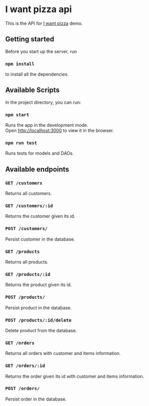 # I want pizza api

This is the API for [I want pizza](https://github.com/rvillaverde/iwantpizza) demo.

## Getting started

Before you start up the server, run

### `npm install`

to install all the dependencies.

## Available Scripts

In the project directory, you can run:

### `npm start`

Runs the app in the development mode.<br>
Open [http://localhost:3000](http://localhost:3000) to view it in the browser.

### `npm run test`

Runs tests for models and DAOs.<br>


## Available endpoints

### `GET /customers`

Returns all customers.

### `GET /customers/:id`

Returns the customer given its id.

### `POST /customers/`

Persist customer in the database.

### `GET /products`

Returns all products.

### `GET /products/:id`

Returns the product given its id.

### `POST /products/`

Persist product in the database.

### `POST /products/:id/delete`

Delete product from the database.

### `GET /orders`

Returns all orders with customer and items information.

### `GET /orders/:id`

Returns the order given its id with customer and items information.

### `POST /orders/`

Persist order in the database.

